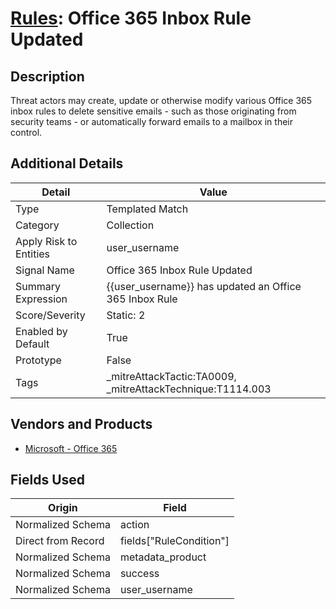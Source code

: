 # [Rules](README.md): Office 365 Inbox Rule Updated

## Description
Threat actors may create, update or otherwise modify various Office 365 inbox rules to delete sensitive emails - such as those originating from security teams - or automatically forward emails to a mailbox in their control.

## Additional Details
|Detail|Value|
|----|----|
|Type|Templated Match|
|Category|Collection|
|Apply Risk to Entities|user_username|
|Signal Name|Office 365 Inbox Rule Updated|
|Summary Expression|{{user_username}} has updated an Office 365 Inbox Rule|
|Score/Severity|Static: 2|
|Enabled by Default|True|
|Prototype|False|
|Tags|_mitreAttackTactic:TA0009, _mitreAttackTechnique:T1114.003|
## Vendors and Products
- [Microsoft - Office 365](../products/d3ed003d-5ddd-4c7a-bea5-63eae6311833.md)


## Fields Used

|Origin|Field|
|----|----|
|Normalized Schema|action|
|Direct from Record|fields["RuleCondition"]|
|Normalized Schema|metadata_product|
|Normalized Schema|success|
|Normalized Schema|user_username|


